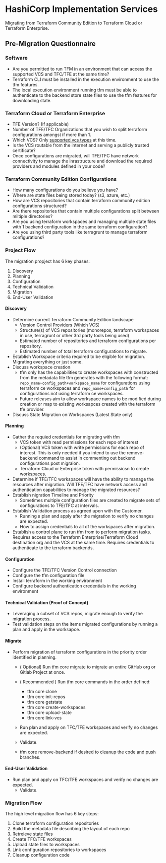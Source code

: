 # HashiCorp Implementation Services
Migrating from Terraform Community Edition to Terraform Cloud or Terraform Enterprise.

## Pre-Migration Questionnaire

### Software

- Are you permitted to run TFM in an environment that can access the supported VCS and TFC/TFE at the same time?
- Terraform CLI must be installed in the execution environment to use the tfm features.
- The local execution environment running tfm must be able to authenticate to the backend store state files to use the tfm features for downloading state.

### Terraform Cloud or Terraform Enterprise
- TFE Version?  (If applicable)
- Number of TFE/TFC Organizations that you wish to split terraform configurations amongst if more than 1.
- Which VCS? Only [supported vcs types](../migration/supported-vcs.md) at this time.
- Is the VCS routable from the internet and serving a publicly trusted certificate?
- Once configurations are migrated, will TFE/TFC have network connectivity to manage the inrastructure and download the required providers and modules defined in your code?

### Terraform Community Edition Configurations
- How many configurations do you believe you have?
- Where are state files being stored today? (s3, azure, etc.)
- How are VCS repositories that contain terraform community edition configurations structured?
- Are there repositories that contain multiple configurations split between miltiple directories?
- Are you using terraform workspaces and managing multiple state files with 1 backend configuration in the same terraform configuration?
- Are you using third party tools like terragrunt to manage terraform configurations?

### Project Flow
The migration propject has 6 key phases:
1. Discovery
1. Planning
1. Configuration
1. Technical Validation
1. Migration
1. End-User Validation

#### Discovery
- Determine current Terraform Community Edition landscape
    - Version Control Providers (Which VCS)
    - Structure(s) of VCS repositories (monorepos, terraform workspaces in use, terragrunt or other 3rd party tools being used)
    - Estimated number of repositories and terraform configurations per repository.
    - Estimated number of total terraform configurations to migrate.
- Establish Workspace criteria required to be eligible for migration. Migrating everything or just some.
- Discuss workspace creation
  - tfm only has the capabilities to create workspaces with constructed from the metadata file tfm generates with the following format: `repo_name+config_path+workspace_name` for configurations using terraform ce workspaces and `repo_name+config_path` for configurations not using terraform ce workspaces.
  - Future releases aim to allow workspace names to be modified during creation or map to existing worksapces created with the terraform tfe provider.
- Discuss State Migration on Workspaces (Latest State only)

#### Planning
- Gather the requied credentials for migrating with tfm
    - VCS token with read permissions for each repo of interest
    - (Optional) VCS token with write permissions for each repo of interest. This is only needed if you intend to use the remove-backend command to assist in commenting out backend configurations post migraion.
    - Terraform Cloud or Enterprise token with permissiosn to create workspaces.
- Determine if TFE/TFC workspaces will have the ability to manage the resources after migration. Will TFE/TFC have network access and authentication capabilities to manage the migrated resources?
- Establish nigration Timeline and Priority
    - Sometimes multiple configuration files are created to migrate sets of configurations to TFE/TFC at intervals.
- Establish Validation process as agreed upon with the Customer.
    - Running a plan and apply after the migration to verify no changes are expected.
    - How to assign credentials to all of the workspaces after migration.
- Establish a control plane to run tfm from to perform migration tasks. Requires access to the Terraform Enterprise/Terraform Cloud destination org and the VCS at the same time. Requires credentials to authenticate to the terraform backends.


#### Configuration

- Configure the TFE/TFC Version Control connection
- Configure the tfm configuration file
- Install terraform in the working environment
- Configure backend authentication credentials in the working environment


#### Technical Validation (Proof of Concept)

- Leveraging a subset of VCS repos, migrate enough to verify the migration process.
- Test validation steps on the items migrated configurations by running a plan and apply in the worksapce.

#### Migrate
- Perform migration of terraform configurations in the priority order identified in planning.
    - ( Optional) Run tfm core migrate to migrate an entire GitHub org or Gitlab Project at once.
    - ( Recommended ) Run tfm core commands in the order defined:
        - tfm core clone
        - tfm core init-repos
        - tfm core getstate
        - tfm core create-workspaces
        - tfm core upload-state
        - tfm core link-vcs
    - Run plan and apply on TFC/TFE workspaces and verify no changes are expected.
    - Validate.

    - tfm core remove-backend if desired to cleanup the code and push branches.


#### End-User Validation
- Run plan and apply on TFC/TFE workspaces and verify no changes are expected.
    - Validate. 

### Migration Flow
The high level migration flow has 6 key steps:
1. Clone terraform configuration repositories
2. Build the metadata file describing the layout of each repo
3. Retreieve state files
4. Create TFC/TFE workspaces
5. Upload state files to workspaces
6. Link configuration repositories to workspaces
7. Cleanup configuration code

